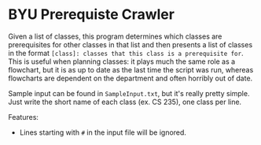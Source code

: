 # BYU Prerequiste Crawler
Given a list of classes, this program determines which classes are prerequisites for other classes in that list and then presents a list of classes in the format `[class]: classes that this class is a prerequisite for`. This is useful when planning classes: it plays much the same role as a flowchart, but it is as up to date as the last time the script was run, whereas flowcharts are dependent on the department and often horribly out of date.

Sample input can be found in `SampleInput.txt`, but it's really pretty simple. Just write the short name of each class (ex. CS 235), one class per line.

Features:
 * Lines starting with `#` in the input file will be ignored.

